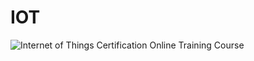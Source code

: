 # IOT
![Internet of Things Certification Online Training Course](https://github.com/user-attachments/assets/58bba6eb-8441-4764-b912-b2dd31604659)
